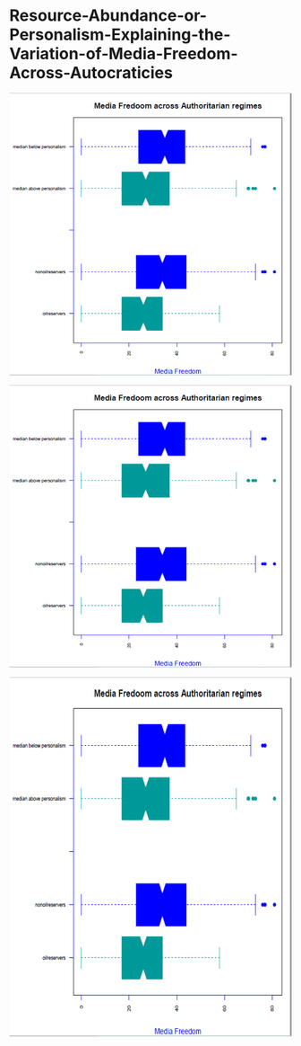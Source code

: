 # Resource-Abundance-or-Personalism-Explaining-the-Variation-of-Media-Freedom-Across-Autocraticies

![alt text](https://github.com/sefsahin/Resource-Abundance-or-Personalism-Explaining-the-Variation-of-Media-Freedom-Across-Autocraticies/blob/main/preliminary.png)


![plot](https://github.com/sefsahin/Resource-Abundance-or-Personalism-Explaining-the-Variation-of-Media-Freedom-Across-Autocraticies/blob/main/preliminary.png)


<p align="center">
  <img width="800" height="640" src="https://github.com/sefsahin/Resource-Abundance-or-Personalism-Explaining-the-Variation-of-Media-Freedom-Across-Autocraticies/blob/main/preliminary.png">
</p>
